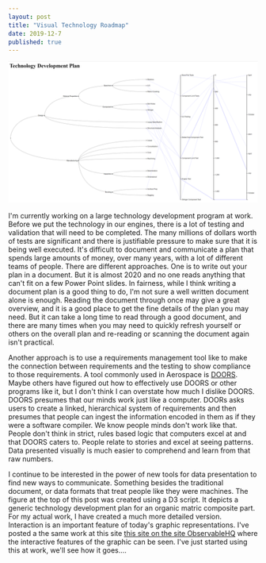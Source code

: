 ```yaml
---
layout: post
title: "Visual Technology Roadmap"
date: 2019-12-7
published: true
---
```

![](/assets/TRL.png)

I'm currently working on a large technology development program at work. Before we put the technology in our engines, there is a lot of testing and validation that will need to be completed. The many millions of dollars worth of tests are significant and there is justifiable pressure to make sure that it is being well executed. It's difficult to document and communicate a plan that spends large amounts of money, over many years, with a lot of different teams of people.  There are different approaches.  One is to write out your plan in a document.  But it is almost 2020 and no one reads anything that can't fit on a few Power Point slides. In fairness, while I think writing a document plan is a good thing to do, I'm not sure a well written document alone is enough.  Reading the document through once may give a great overview, and it is a good place to get the fine details of the plan you may need.  But it can take a long time to read through a good document, and there are many times when you may need to quickly refresh yourself or others on the overall plan and re-reading or scanning the document again isn't practical.

Another approach is to use a requirements management tool like to make the connection between requirements and the testing to show compliance to those requirements. A tool commonly used in Aerospace is [DOORS](https://www.ibm.com/us-en/marketplace/requirements-management).  Maybe others have figured out how to effectively use DOORS or other programs like it, but I don't think I can overstate how much I dislike DOORS.  DOORS presumes that our minds work just like a computer. DOORs asks users to create a linked, hierarchical system of requirements and then presumes that people can ingest the information encoded in them as if they were a software compiler.  We know people minds don't work like that.  People don't think in strict, rules based logic that computers excel at and that DOORS caters to.  People relate to stories and excel at seeing patterns.  Data presented visually is much easier to comprehend and learn from that raw numbers.

I continue to be interested in the power of new tools for data presentation to find new ways to communicate.  Something besides the traditional document, or data formats that treat people like they were machines.  The figure at the top of this post was created using a D3 script.  It depicts a generic technology development plan for an organic matric composite part.  For my actual work, I have created a much more detailed version.  Interaction is an important feature of today's graphic representations.  I've posted a the same work at this site <a href="https://observablehq.com/@sgtaylor16/trl-plan-with-dendograph-and-parallel-plot" target="_blank">this site on the site ObservableHQ</a> where the interactive features of the graphic can be seen.  I've just started using this at work, we'll see how it goes....

